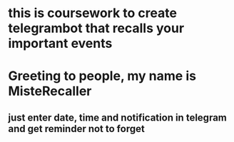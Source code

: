 # this is coursework to create telegrambot that recalls your important events
# Greeting to people, my name is MisteRecaller
## just enter date, time and notification in telegram and get reminder not to forget
